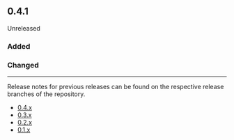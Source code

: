 ## 0.4.1

Unreleased

### Added

### Changed

---

Release notes for previous releases can be found on the respective release 
branches of the repository.

<!-- ARCHIVE_START -->
* [0.4.x](https://github.com/credibil/tempo/blob/release-0.4.0/RELEASES.md)
* [0.3.x](https://github.com/credibil/tempo/blob/release-0.3.0/RELEASES.md)
* [0.2.x](https://github.com/credibil/tempo/blob/release-0.2.0/RELEASES.md)
* [0.1.x](https://github.com/credibil/core/blob/release-0.1.0/RELEASES.md)
